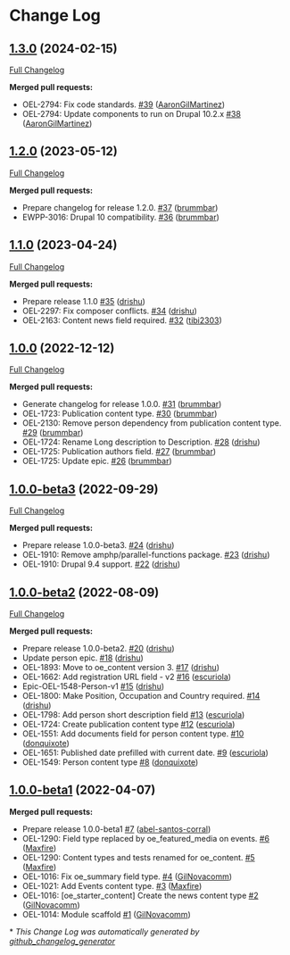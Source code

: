 # Change Log

## [1.3.0](https://github.com/openeuropa/oe_starter_content/tree/1.3.0) (2024-02-15)
[Full Changelog](https://github.com/openeuropa/oe_starter_content/compare/1.2.0...1.3.0)

**Merged pull requests:**

- OEL-2794: Fix code standards. [\#39](https://github.com/openeuropa/oe_starter_content/pull/39) ([AaronGilMartinez](https://github.com/AaronGilMartinez))
- OEL-2794: Update components to run on Drupal 10.2.x [\#38](https://github.com/openeuropa/oe_starter_content/pull/38) ([AaronGilMartinez](https://github.com/AaronGilMartinez))

## [1.2.0](https://github.com/openeuropa/oe_starter_content/tree/1.2.0) (2023-05-12)
[Full Changelog](https://github.com/openeuropa/oe_starter_content/compare/1.1.0...1.2.0)

**Merged pull requests:**

- Prepare changelog for release 1.2.0. [\#37](https://github.com/openeuropa/oe_starter_content/pull/37) ([brummbar](https://github.com/brummbar))
- EWPP-3016: Drupal 10 compatibility. [\#36](https://github.com/openeuropa/oe_starter_content/pull/36) ([brummbar](https://github.com/brummbar))

## [1.1.0](https://github.com/openeuropa/oe_starter_content/tree/1.1.0) (2023-04-24)
[Full Changelog](https://github.com/openeuropa/oe_starter_content/compare/1.0.0...1.1.0)

**Merged pull requests:**

- Prepare release 1.1.0 [\#35](https://github.com/openeuropa/oe_starter_content/pull/35) ([drishu](https://github.com/drishu))
- OEL-2297: Fix composer conflicts. [\#34](https://github.com/openeuropa/oe_starter_content/pull/34) ([drishu](https://github.com/drishu))
- OEL-2163: Content news field required. [\#32](https://github.com/openeuropa/oe_starter_content/pull/32) ([tibi2303](https://github.com/tibi2303))

## [1.0.0](https://github.com/openeuropa/oe_starter_content/tree/1.0.0) (2022-12-12)
[Full Changelog](https://github.com/openeuropa/oe_starter_content/compare/1.0.0-beta3...1.0.0)

**Merged pull requests:**

- Generate changelog for release 1.0.0. [\#31](https://github.com/openeuropa/oe_starter_content/pull/31) ([brummbar](https://github.com/brummbar))
- OEL-1723: Publication content type. [\#30](https://github.com/openeuropa/oe_starter_content/pull/30) ([brummbar](https://github.com/brummbar))
- OEL-2130: Remove person dependency from publication content type. [\#29](https://github.com/openeuropa/oe_starter_content/pull/29) ([brummbar](https://github.com/brummbar))
- OEL-1724: Rename Long description to Description. [\#28](https://github.com/openeuropa/oe_starter_content/pull/28) ([drishu](https://github.com/drishu))
- OEL-1725: Publication authors field. [\#27](https://github.com/openeuropa/oe_starter_content/pull/27) ([brummbar](https://github.com/brummbar))
- OEL-1725: Update epic. [\#26](https://github.com/openeuropa/oe_starter_content/pull/26) ([brummbar](https://github.com/brummbar))

## [1.0.0-beta3](https://github.com/openeuropa/oe_starter_content/tree/1.0.0-beta3) (2022-09-29)
[Full Changelog](https://github.com/openeuropa/oe_starter_content/compare/1.0.0-beta2...1.0.0-beta3)

**Merged pull requests:**

- Prepare release 1.0.0-beta3. [\#24](https://github.com/openeuropa/oe_starter_content/pull/24) ([drishu](https://github.com/drishu))
- OEL-1910: Remove amphp/parallel-functions package. [\#23](https://github.com/openeuropa/oe_starter_content/pull/23) ([drishu](https://github.com/drishu))
- OEL-1910: Drupal 9.4 support. [\#22](https://github.com/openeuropa/oe_starter_content/pull/22) ([drishu](https://github.com/drishu))

## [1.0.0-beta2](https://github.com/openeuropa/oe_starter_content/tree/1.0.0-beta2) (2022-08-09)
[Full Changelog](https://github.com/openeuropa/oe_starter_content/compare/1.0.0-beta1...1.0.0-beta2)

**Merged pull requests:**

- Prepare release 1.0.0-beta2. [\#20](https://github.com/openeuropa/oe_starter_content/pull/20) ([drishu](https://github.com/drishu))
- Update person epic. [\#18](https://github.com/openeuropa/oe_starter_content/pull/18) ([drishu](https://github.com/drishu))
- OEL-1893: Move to oe\_content version 3. [\#17](https://github.com/openeuropa/oe_starter_content/pull/17) ([drishu](https://github.com/drishu))
- OEL-1662: Add registration URL field - v2 [\#16](https://github.com/openeuropa/oe_starter_content/pull/16) ([escuriola](https://github.com/escuriola))
- Epic-OEL-1548-Person-v1 [\#15](https://github.com/openeuropa/oe_starter_content/pull/15) ([drishu](https://github.com/drishu))
- OEL-1800: Make Position, Occupation and Country required. [\#14](https://github.com/openeuropa/oe_starter_content/pull/14) ([drishu](https://github.com/drishu))
- OEL-1798: Add person short description field [\#13](https://github.com/openeuropa/oe_starter_content/pull/13) ([escuriola](https://github.com/escuriola))
- OEL-1724: Create publication content type [\#12](https://github.com/openeuropa/oe_starter_content/pull/12) ([escuriola](https://github.com/escuriola))
- OEL-1551: Add documents field for person content type. [\#10](https://github.com/openeuropa/oe_starter_content/pull/10) ([donquixote](https://github.com/donquixote))
- OEL-1651: Published date prefilled with current date.  [\#9](https://github.com/openeuropa/oe_starter_content/pull/9) ([escuriola](https://github.com/escuriola))
- OEL-1549: Person content type [\#8](https://github.com/openeuropa/oe_starter_content/pull/8) ([donquixote](https://github.com/donquixote))

## [1.0.0-beta1](https://github.com/openeuropa/oe_starter_content/tree/1.0.0-beta1) (2022-04-07)
**Merged pull requests:**

- Prepare release 1.0.0-beta1 [\#7](https://github.com/openeuropa/oe_starter_content/pull/7) ([abel-santos-corral](https://github.com/abel-santos-corral))
- OEL-1290: Field type replaced by oe\_featured\_media on events. [\#6](https://github.com/openeuropa/oe_starter_content/pull/6) ([Maxfire](https://github.com/Maxfire))
- OEL-1290: Content types and tests renamed for oe\_content. [\#5](https://github.com/openeuropa/oe_starter_content/pull/5) ([Maxfire](https://github.com/Maxfire))
- OEL-1016: Fix oe\_summary field type. [\#4](https://github.com/openeuropa/oe_starter_content/pull/4) ([GilNovacomm](https://github.com/GilNovacomm))
- OEL-1021: Add Events content type. [\#3](https://github.com/openeuropa/oe_starter_content/pull/3) ([Maxfire](https://github.com/Maxfire))
- OEL-1016: \[oe\_starter\_content\] Create the news content type [\#2](https://github.com/openeuropa/oe_starter_content/pull/2) ([GilNovacomm](https://github.com/GilNovacomm))
- OEL-1014: Module scaffold [\#1](https://github.com/openeuropa/oe_starter_content/pull/1) ([GilNovacomm](https://github.com/GilNovacomm))



\* *This Change Log was automatically generated by [github_changelog_generator](https://github.com/skywinder/Github-Changelog-Generator)*